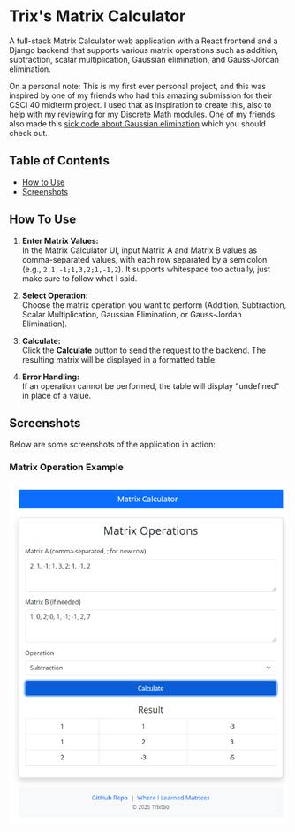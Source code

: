 # Trix's Matrix Calculator

A full-stack Matrix Calculator web application with a React frontend and a Django backend that supports various matrix operations such as addition, subtraction, scalar multiplication, Gaussian elimination, and Gauss-Jordan elimination. 

On a personal note: This is my first ever personal project, and this was inspired by one of my friends who had this amazing submission for their  CSCI 40 midterm project. I used that as inspiration to create this, also to help with my reviewing for my Discrete Math modules. One of my friends also made this [sick code about Gaussian elimination](https://github.com/XIAOISTALL123/gaussianElim/blob/master/gaussian.py) which you should check out. 

## Table of Contents

- [How to Use](#how-to-use)
- [Screenshots](#screenshots)

## How To Use
1. **Enter Matrix Values:**  
   In the Matrix Calculator UI, input Matrix A and Matrix B values as comma-separated values, with each row separated by a semicolon (e.g., `2,1,-1;1,3,2;1,-1,2`). It supports whitespace too actually, just make sure to follow what I said.

2. **Select Operation:**  
   Choose the matrix operation you want to perform (Addition, Subtraction, Scalar Multiplication, Gaussian Elimination, or Gauss-Jordan Elimination).

3. **Calculate:**  
   Click the **Calculate** button to send the request to the backend. The resulting matrix will be displayed in a formatted table.

4. **Error Handling:**  
   If an operation cannot be performed, the table will display "undefined" in place of a value.

## Screenshots

Below are some screenshots of the application in action:

### Matrix Operation Example
![Matrix Operation](./images/matrix_operation.png)




